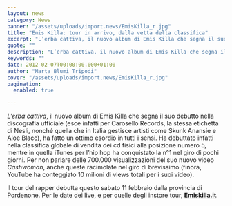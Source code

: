 ```yaml
---
layout: news
category: News
banner: "/assets/uploads/import.news/EmisKilla_r.jpg"
title: "Emis Killa: tour in arrivo, dalla vetta della classifica"
excerpt: "L’erba cattiva, il nuovo album di Emis Killa che segna il suo debutto nella discografia ufficiale (esce infatti per Carosello Records, la stessa etichetta di Nesli, nonché quella che in Italia gestisce artisti come Skunk Anansie e Aloe Blacc), ha fatto un ottimo esordio in tutti i sensi. Ha debuttato infatti nella classifica globale di [&hellip"
quote: ""
description: "L’erba cattiva, il nuovo album di Emis Killa che segna il suo debutto nella discografia ufficiale (esce infatti per Carosello Records, la stessa etichetta di Nesli, nonché quella che in Italia gestisce artisti come Skunk Anansie e Aloe Blacc), ha fatto un ottimo esordio in tutti i sensi. Ha debuttato infatti nella classifica globale di [&hellip"
keywords: ""
date: 2012-02-07T00:00:00.000+01:00
author: "Marta Blumi Tripodi"
cover: "/assets/uploads/import.news/EmisKilla_r.jpg"
pagination:
  enabled: true

---
```


_L’erba cattiva_, il nuovo album di Emis Killa che segna il suo debutto nella discografia ufficiale (esce infatti per Carosello Records, la stessa etichetta di Nesli, nonché quella che in Italia gestisce artisti come Skunk Anansie e Aloe Blacc), ha fatto un ottimo esordio in tutti i sensi. Ha debuttato infatti nella classifica globale di vendita dei cd fisici alla posizione numero 5, mentre in quella iTunes per l’hip hop ha conquistato la n°1 nel giro di pochi giorni. Per non parlare delle 700.000 visualizzazioni del suo nuovo video _Cashwoman_, anche queste racimolate nel giro di brevissimo (finora, YouTube ha conteggiato 10 milioni di views totali per i suoi video).

Il tour del rapper debutta questo sabato 11 febbraio dalla provincia di Pordenone. Per le date dei live, e per quelle degli instore tour, **[Emiskilla.it](http://www.emiskilla.it/ "http://www.emiskilla.it/")**.

  